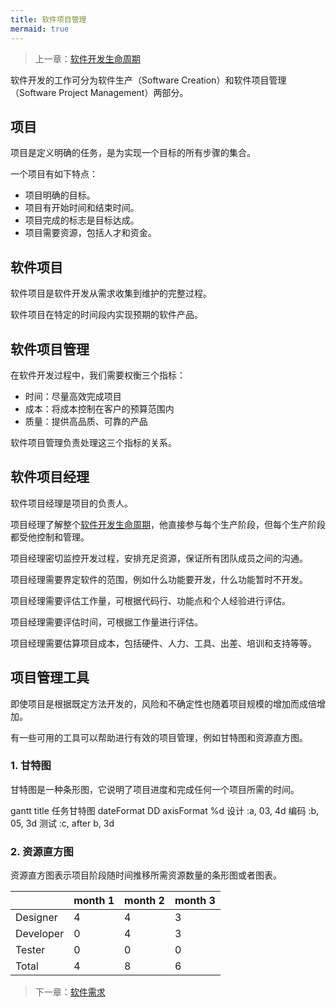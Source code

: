 ```yaml
---
title: 软件项目管理
mermaid: true
---
```


> 上一章：[软件开发生命周期](/se/sdlc)

软件开发的工作可分为软件生产（Software Creation）和软件项目管理（Software Project Management）两部分。

## 项目

项目是定义明确的任务，是为实现一个目标的所有步骤的集合。

一个项目有如下特点：

- 项目明确的目标。
- 项目有开始时间和结束时间。
- 项目完成的标志是目标达成。
- 项目需要资源，包括人才和资金。

## 软件项目

软件项目是软件开发从需求收集到维护的完整过程。

软件项目在特定的时间段内实现预期的软件产品。

## 软件项目管理

在软件开发过程中，我们需要权衡三个指标：

- 时间：尽量高效完成项目
- 成本：将成本控制在客户的预算范围内
- 质量：提供高品质、可靠的产品

软件项目管理负责处理这三个指标的关系。

## 软件项目经理

软件项目经理是项目的负责人。

项目经理了解整个[软件开发生命周期](/se/sdlc)，他直接参与每个生产阶段，但每个生产阶段都受他控制和管理。

项目经理密切监控开发过程，安排充足资源，保证所有团队成员之间的沟通。

项目经理需要界定软件的范围，例如什么功能要开发，什么功能暂时不开发。

项目经理需要评估工作量，可根据代码行、功能点和个人经验进行评估。

项目经理需要评估时间，可根据工作量进行评估。

项目经理需要估算项目成本，包括硬件、人力、工具、出差、培训和支持等等。

## 项目管理工具

即使项目是根据既定方法开发的，风险和不确定性也随着项目规模的增加而成倍增加。

有一些可用的工具可以帮助进行有效的项目管理，例如甘特图和资源直方图。

### 1. 甘特图

甘特图是一种条形图，它说明了项目进度和完成任何一个项目所需的时间。

<div class="mermaid">
gantt
    title 任务甘特图
    dateFormat DD
    axisFormat %d
    设计 :a, 03, 4d
    编码 :b, 05, 3d
    测试 :c, after b, 3d
</div>

### 2. 资源直方图

资源直方图表示项目阶段随时间推移所需资源数量的条形图或者图表。

|           | month 1   | month 2 | month 3 | 
| --------- | --------- | ------- | ------- |
| Designer  | 4         | 4       | 3       | 
| Developer | 0         | 4       | 3       | 
| Tester    | 0         | 0       | 0       |
| Total     | 4         | 8       | 6       |

> 下一章：[软件需求](/se/sr)